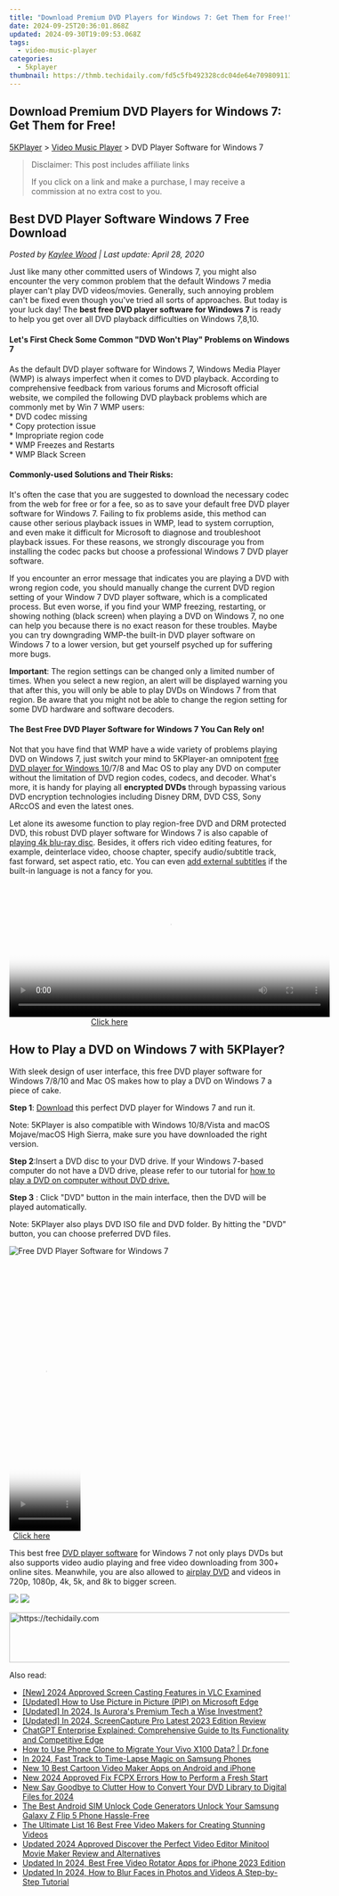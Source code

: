 ```yaml
---
title: "Download Premium DVD Players for Windows 7: Get Them for Free!"
date: 2024-09-25T20:36:01.868Z
updated: 2024-09-30T19:09:53.068Z
tags:
  - video-music-player
categories:
  - 5kplayer
thumbnail: https://thmb.techidaily.com/fd5c5fb492328cdc04de64e70980911350de511569354294ec64a21d2450a379.jpg
---
```


## Download Premium DVD Players for Windows 7: Get Them for Free!

[5KPlayer](https://tools.techidaily.com/5kplayer/products/) \> [Video Music Player](https://tools.techidaily.com/5kplayer/video-music-player/) \> DVD Player Software for Windows 7

>  Disclaimer: This post includes affiliate links
>
>  If you click on a link and make a purchase, I may receive a commission at no extra cost to you.
>

## Best DVD Player Software Windows 7 Free Download

 _Posted by [Kaylee Wood](https://www.quora.com/profile/Amanda-Hu-21) | Last update: April 28, 2020_

Just like many other committed users of Windows 7, you might also encounter the very common problem that the default Windows 7 media player can't play DVD videos/movies. Generally, such annoying problem can't be fixed even though you've tried all sorts of approaches. But today is your luck day! The **best free DVD player software for Windows 7** is ready to help you get over all DVD playback difficulties on Windows 7,8,10.

#### **Let's First Check Some Common "DVD Won't Play" Problems on Windows 7**

As the default DVD player software for Windows 7, Windows Media Player (WMP) is always imperfect when it comes to DVD playback. According to comprehensive feedback from various forums and Microsoft official website, we compiled the following DVD playback problems which are commonly met by Win 7 WMP users:  
 \* DVD codec missing   
 \* Copy protection issue  
 \* Impropriate region code  
 \* WMP Freezes and Restarts  
 \* WMP Black Screen

#### **Commonly-used Solutions and Their Risks:**

It's often the case that you are suggested to download the necessary codec from the web for free or for a fee, so as to save your default free DVD player software for Windows 7\. Failing to fix problems aside, this method can cause other serious playback issues in WMP, lead to system corruption, and even make it difficult for Microsoft to diagnose and troubleshoot playback issues. For these reasons, we strongly discourage you from installing the codec packs but choose a professional Windows 7 DVD player software.

If you encounter an error message that indicates you are playing a DVD with wrong region code, you should manually change the current DVD region setting of your Window 7 DVD player software, which is a complicated process. But even worse, if you find your WMP freezing, restarting, or showing nothing (black screen) when playing a DVD on Windows 7, no one can help you because there is no exact reason for these troubles. Maybe you can try downgrading WMP-the built-in DVD player software on Windows 7 to a lower version, but get yourself psyched up for suffering more bugs.

**Important**: The region settings can be changed only a limited number of times. When you select a new region, an alert will be displayed warning you that after this, you will only be able to play DVDs on Windows 7 from that region. Be aware that you might not be able to change the region setting for some DVD hardware and software decoders.

#### **The Best Free DVD Player Software for Windows 7 You Can Rely on!**

Not that you have find that WMP have a wide variety of problems playing DVD on Windows 7, just switch your mind to 5KPlayer-an omnipotent [free DVD player for Windows 10](https://tools.techidaily.com/5kplayer/video-music-player/)/7/8 and Mac OS to play any DVD on computer without the limitation of DVD region codes, codecs, and decoder. What's more, it is handy for playing all **encrypted DVDs** through bypassing various DVD encryption technologies including Disney DRM, DVD CSS, Sony ARccOS and even the latest ones.

Let alone its awesome function to play region-free DVD and DRM protected DVD, this robust DVD player software for Windows 7 is also capable of [playing 4k blu-ray disc](https://tools.techidaily.com/5kplayer/video-music-player/). Besides, it offers rich video editing features, for example, deinterlace video, choose chapter, specify audio/subtitle track, fast forward, set aspect ratio, etc. You can even [add external subtitles](https://tools.techidaily.com/5kplayer/video-music-player/) if the built-in language is not a fancy for you. 

<!-- affiliate ads begin -->
<span id="1982499">
					<video width="576" height="240" style="cursor:pointer"
           poster="//a.impactradius-go.com/display-clicktoplayimage/1982499.png"
           onclick="if(!this.playClicked){this.play();this.setAttribute('controls',true);this.playClicked=true;}">
	   <source src="//a.impactradius-go.com/display-ad/22993-1982499">
	   <img src="//a.impactradius-go.com/display-clicktoplayimage/1982499.png" style="border: none; height: 100%; width: 100%; object-fit: contain">
	</video>
	<div style="width:360px;text-align:center"><a href="javascript:window.open(decodeURIComponent('https%3A%2F%2Fhomestyler.sjv.io%2Fc%2F5597632%2F1982499%2F22993'), '_blank');void(0);">Click here</a></div>
</span>
<img height="0" width="0" src="https://imp.pxf.io/i/5597632/1982499/22993" style="position:absolute;visibility:hidden;" border="0" />
<!-- affiliate ads end -->

## How to Play a DVD on Windows 7 with 5KPlayer?

With sleek design of user interface, this free DVD player software for Windows 7/8/10 and Mac OS makes how to play a DVD on Windows 7 a piece of cake. 

**Step 1**: [Download](https://tools.techidaily.com/5kplayer/products/) this perfect DVD player for Windows 7 and run it.

Note: 5KPlayer is also compatible with Windows 10/8/Vista and macOS Mojave/macOS High Sierra, make sure you have downloaded the right version.

**Step 2**:Insert a DVD disc to your DVD drive. If your Windows 7-based computer do not have a DVD drive, please refer to our tutorial for [how to play a DVD on computer without DVD drive.](https://tools.techidaily.com/5kplayer/video-music-player/)

**Step 3** : Click "DVD" button in the main interface, then the DVD will be played automatically.

Note: 5KPlayer also plays DVD ISO file and DVD folder. By hitting the "DVD" button, you can choose preferred DVD files.

![Free DVD Player Software for Windows 7](https://www.5kplayer.com/video-music-player/img/dvd-player.jpg) 

<!-- affiliate ads begin -->
<span id="1975636">
					<video width="128" height="480" style="cursor:pointer"
           poster="//a.impactradius-go.com/display-clicktoplayimage/1975636.png"
           onclick="if(!this.playClicked){this.play();this.setAttribute('controls',true);this.playClicked=true;}">
	   <source src="//a.impactradius-go.com/display-ad/22993-1975636">
	   <img src="//a.impactradius-go.com/display-clicktoplayimage/1975636.png" style="border: none; height: 100%; width: 100%; object-fit: contain">
	</video>
	<div style="width:80px;text-align:center"><a href="javascript:window.open(decodeURIComponent('https%3A%2F%2Fhomestyler.sjv.io%2Fc%2F5597632%2F1975636%2F22993'), '_blank');void(0);">Click here</a></div>
</span>
<img height="0" width="0" src="https://imp.pxf.io/i/5597632/1975636/22993" style="position:absolute;visibility:hidden;" border="0" />
<!-- affiliate ads end -->

This best free [DVD player software](https://tools.techidaily.com/5kplayer/video-music-player/) for Windows 7 not only plays DVDs but also supports video audio playing and free video downloading from 300+ online sites. Meanwhile, you are also allowed to [airplay DVD](https://tools.techidaily.com/5kplayer/airplay/) and videos in 720p, 1080p, 4k, 5k, and 8k to bigger screen.

[![](https://www.5kplayer.com/video-music-player/../button/freedownbackwin.png)](https://tools.techidaily.com/5kplayer/products/) [![](https://www.5kplayer.com/video-music-player/../button/freedownbackmac.png)](https://tools.techidaily.com/5kplayer/products/)

<!-- affiliate ads begin -->
<a href="https://appsumo.8odi.net/c/5597632/2123738/7443" target="_top" id="2123738">
  <img src="//a.impactradius-go.com/display-ad/7443-2123738" border="0" alt="https://techidaily.com" width="600" height="90"/>
</a>
<img height="0" width="0" src="https://appsumo.8odi.net/i/5597632/2123738/7443" style="position:absolute;visibility:hidden;" border="0" />
<!-- affiliate ads end -->

<ins class="adsbygoogle"
     style="display:block"
     data-ad-format="autorelaxed"
     data-ad-client="ca-pub-7571918770474297"
     data-ad-slot="1223367746"></ins>

<ins class="adsbygoogle"
     style="display:block"
     data-ad-client="ca-pub-7571918770474297"
     data-ad-slot="8358498916"
     data-ad-format="auto"
     data-full-width-responsive="true"></ins>

<span class="atpl-alsoreadstyle">Also read:</span>
<div><ul>
<li><a href="https://video-capture.techidaily.com/new-2024-approved-screen-casting-features-in-vlc-examined/"><u>[New] 2024 Approved Screen Casting Features in VLC Examined</u></a></li>
<li><a href="https://some-skills.techidaily.com/updated-how-to-use-picture-in-picture-pip-on-microsoft-edge/"><u>[Updated] How to Use Picture in Picture (PIP) on Microsoft Edge</u></a></li>
<li><a href="https://fox-boxes.techidaily.com/updated-in-2024-is-auroras-premium-tech-a-wise-investment/"><u>[Updated] In 2024, Is Aurora's Premium Tech a Wise Investment?</u></a></li>
<li><a href="https://screen-mirroring-recording.techidaily.com/updated-in-2024-screencapture-pro-latest-2023-edition-review/"><u>[Updated] In 2024, ScreenCapture Pro Latest 2023 Edition Review</u></a></li>
<li><a href="https://tech-hub.techidaily.com/chatgpt-enterprise-explained-comprehensive-guide-to-its-functionality-and-competitive-edge/"><u>ChatGPT Enterprise Explained: Comprehensive Guide to Its Functionality and Competitive Edge</u></a></li>
<li><a href="https://android-transfer.techidaily.com/how-to-use-phone-clone-to-migrate-your-vivo-x100-data-drfone-by-drfone-transfer-from-android-transfer-from-android/"><u>How to Use Phone Clone to Migrate Your Vivo X100 Data? | Dr.fone</u></a></li>
<li><a href="https://some-techniques.techidaily.com/in-2024-fast-track-to-time-lapse-magic-on-samsung-phones/"><u>In 2024, Fast Track to Time-Lapse Magic on Samsung Phones</u></a></li>
<li><a href="https://video-ai-editor.techidaily.com/new-10-best-cartoon-video-maker-apps-on-android-and-iphone/"><u>New 10 Best Cartoon Video Maker Apps on Android and iPhone</u></a></li>
<li><a href="https://video-ai-editor.techidaily.com/new-2024-approved-fix-fcpx-errors-how-to-perform-a-fresh-start/"><u>New 2024 Approved Fix FCPX Errors How to Perform a Fresh Start</u></a></li>
<li><a href="https://video-ai-editor.techidaily.com/new-say-goodbye-to-clutter-how-to-convert-your-dvd-library-to-digital-files-for-2024/"><u>New Say Goodbye to Clutter How to Convert Your DVD Library to Digital Files for 2024</u></a></li>
<li><a href="https://sim-unlock.techidaily.com/the-best-android-sim-unlock-code-generators-unlock-your-samsung-galaxy-z-flip-5-phone-hassle-free-by-drfone-android/"><u>The Best Android SIM Unlock Code Generators Unlock Your Samsung Galaxy Z Flip 5 Phone Hassle-Free</u></a></li>
<li><a href="https://ai-vdieo-software.techidaily.com/the-ultimate-list-16-best-free-video-makers-for-creating-stunning-videos/"><u>The Ultimate List 16 Best Free Video Makers for Creating Stunning Videos</u></a></li>
<li><a href="https://video-ai-editor.techidaily.com/updated-2024-approved-discover-the-perfect-video-editor-minitool-movie-maker-review-and-alternatives/"><u>Updated 2024 Approved Discover the Perfect Video Editor Minitool Movie Maker Review and Alternatives</u></a></li>
<li><a href="https://video-ai-editor.techidaily.com/updated-in-2024-best-free-video-rotator-apps-for-iphone-2023-edition/"><u>Updated In 2024, Best Free Video Rotator Apps for iPhone 2023 Edition</u></a></li>
<li><a href="https://video-ai-editor.techidaily.com/updated-in-2024-how-to-blur-faces-in-photos-and-videos-a-step-by-step-tutorial/"><u>Updated In 2024, How to Blur Faces in Photos and Videos A Step-by-Step Tutorial</u></a></li>
</ul></div>

